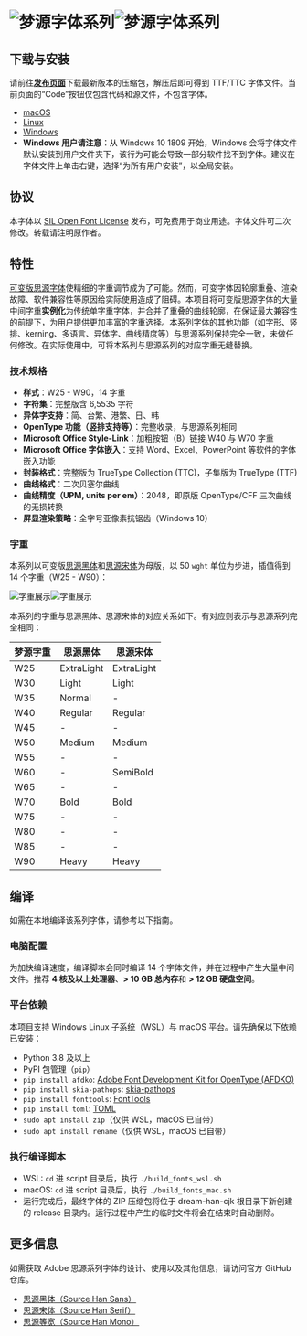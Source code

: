 # ![梦源字体系列](image/png/title-black.png#gh-light-mode-only)![梦源字体系列](image/png/title-white.png#gh-dark-mode-only)


## 下载与安装

请前往[**发布页面**](https://github.com/Pal3love/dream-han-cjk/releases)下载最新版本的压缩包，解压后即可得到 TTF/TTC 字体文件。当前页面的“Code”按钮仅包含代码和源文件，不包含字体。

* [macOS](https://support.apple.com/en-us/HT201749)
* [Linux](https://github.com/adobe-fonts/source-code-pro/issues/17#issuecomment-8967116)
* [Windows](https://www.microsoft.com/en-us/Typography/TrueTypeInstall.aspx)
* **Windows 用户请注意**：从 Windows 10 1809 开始，Windows 会将字体文件默认安装到用户文件夹下，该行为可能会导致一部分软件找不到字体。建议在字体文件上单击右键，选择“为所有用户安装”，以全局安装。


## 协议

本字体以 [SIL Open Font License](http://scripts.sil.org/OFL) 发布，可免费用于商业用途。字体文件可二次修改。转载请注明原作者。


## 特性

[可变版思源字体](https://blog.adobe.com/en/publish/2021/04/08/source-han-sans-goes-variable)使精细的字重调节成为了可能。然而，可变字体因轮廓重叠、渲染故障、软件兼容性等原因给实际使用造成了阻碍。本项目将可变版思源字体的大量中间字重**实例化**为传统单字重字体，并合并了重叠的曲线轮廓，在保证最大兼容性的前提下，为用户提供更加丰富的字重选择。本系列字体的其他功能（如字形、竖排、kerning、多语言、异体字、曲线精度等）与思源系列保持完全一致，未做任何修改。在实际使用中，可将本系列与思源系列的对应字重无缝替换。

### 技术规格

* **样式**：W25 - W90，14 字重
* **字符集**：完整版含 6,5535 字符
* **异体字支持**：简、台繁、港繁、日、韩
* **OpenType 功能（竖排支持等）**：完整收录，与思源系列相同
* **Microsoft Office Style-Link**：加粗按钮（B）链接 W40 与 W70 字重
* **Microsoft Office 字体嵌入**：支持 Word、Excel、PowerPoint 等软件的字体嵌入功能
* **封装格式**：完整版为 TrueType Collection (TTC)，子集版为 TrueType (TTF)
* **曲线格式**：二次贝塞尔曲线
* **曲线精度（UPM, units per em）**：2048，即原版 OpenType/CFF 三次曲线的无损转换
* **屏显渲染策略**：全字号亚像素抗锯齿（Windows 10）

### 字重
本系列以可变版[思源黑体](https://github.com/adobe-fonts/source-han-sans)和[思源宋体](https://github.com/adobe-fonts/source-han-serif)为母版，以 50 `wght` 单位为步进，插值得到 14 个字重（W25 - W90）：

![字重展示](image/png/weights-black.png#gh-light-mode-only)![字重展示](image/png/weights-white.png#gh-dark-mode-only)

本系列的字重与思源黑体、思源宋体的对应关系如下。有对应则表示与思源系列完全相同：

| 梦源字重 | 思源黑体   | 思源宋体   |
|----------|------------|------------|
| W25      | ExtraLight | ExtraLight |
| W30      | Light      | Light      |
| W35      | Normal     | -          |
| W40      | Regular    | Regular    |
| W45      | -          | -          |
| W50      | Medium     | Medium     |
| W55      | -          | -          |
| W60      | -          | SemiBold   |
| W65      | -          | -          |
| W70      | Bold       | Bold       |
| W75      | -          | -          |
| W80      | -          | -          |
| W85      | -          | -          |
| W90      | Heavy      | Heavy      |


## 编译

如需在本地编译该系列字体，请参考以下指南。

### 电脑配置

为加快编译速度，编译脚本会同时编译 14 个字体文件，并在过程中产生大量中间文件。推荐 **4 核及以上处理器**、**> 10 GB 总内存**和 **> 12 GB 硬盘空间**。

### 平台依赖

本项目支持 Windows Linux 子系统（WSL）与 macOS 平台。请先确保以下依赖已安装：

* Python 3.8 及以上
* PyPI 包管理（`pip`）
* `pip install afdko`: [Adobe Font Development Kit for OpenType (AFDKO)](https://github.com/adobe-type-tools/afdko)
* `pip install skia-pathops`: [skia-pathops](https://github.com/fonttools/skia-pathops)
* `pip install fonttools`: [FontTools](https://github.com/fonttools/fonttools)
* `pip install toml`: [TOML](https://github.com/toml-lang/toml)
* `sudo apt install zip`（仅供 WSL，macOS 已自带）
* `sudo apt install rename`（仅供 WSL，macOS 已自带）

### 执行编译脚本

* WSL: `cd` 进 script 目录后，执行 `./build_fonts_wsl.sh`
* macOS: `cd` 进 script 目录后，执行 `./build_fonts_mac.sh`
* 运行完成后，最终字体的 ZIP 压缩包将位于 dream-han-cjk 根目录下新创建的 release 目录内。运行过程中产生的临时文件将会在结束时自动删除。


## 更多信息

如需获取 Adobe 思源系列字体的设计、使用以及其他信息，请访问官方 GitHub 仓库。

* [思源黑体（Source Han Sans）](https://github.com/adobe-fonts/source-han-sans)
* [思源宋体（Source Han Serif）](https://github.com/adobe-fonts/source-han-serif)
* [思源等宽（Source Han Mono）](https://github.com/adobe-fonts/source-han-mono)

